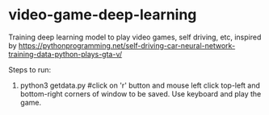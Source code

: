 # video-game-deep-learning
Training deep learning model to play video games, self driving, etc, inspired by https://pythonprogramming.net/self-driving-car-neural-network-training-data-python-plays-gta-v/

Steps to run:
1) python3 getdata.py  #click on 'r' button and mouse left click top-left and bottom-right 
                          corners of window to be saved. Use keyboard and play the game.
   
